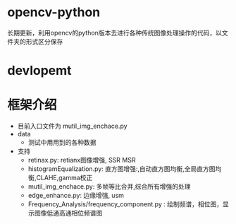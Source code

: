 # opencv-python
长期更新，利用opencv的python版本去进行各种传统图像处理操作的代码，以文件夹的形式区分保存

# devlopemt

# 框架介绍
- 目前入口文件为 mutil_img_enchace.py
- data
    - 测试中用用到的各种数据
- 支持
    - retinax.py: retianx图像增强, SSR MSR
    - histogramEqualization.py: 直方图增强:,自动直方图均衡,全局直方图均衡,CLAHE,gamma校正
    - mutil_img_enchace.py: 多帧等比合并,综合所有增强的处理
    - edge_enhance.py: 边缘增强, usm
    - Frequency_Analysis/frequency_component.py : 绘制频谱，相位图，显示图像低通高通相位频谱图